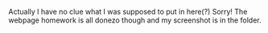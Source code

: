 Actually I have no clue what I was supposed to put in here(?)
Sorry! The webpage homework is all donezo though and my screenshot is in the folder.
